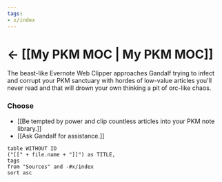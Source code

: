 ```yaml
---
tags:
- x/index 
---
```


# <- [[My PKM MOC | My PKM MOC]]
The beast-like Evernote Web Clipper approaches Gandalf trying to infect and corrupt your PKM sanctuary with hordes of low-value articles you'll never read and that will drown your own thinking a pit of orc-like chaos.

### Choose
- [[Be tempted by power and clip countless articles into your PKM note library.]]
- [[Ask Gandalf for assistance.]]

```dataview
table WITHOUT ID
("[[" + file.name + "]]") as TITLE,
tags
from "Sources" and -#x/index 
sort asc
```